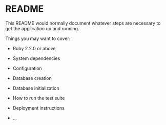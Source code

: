# README

This README would normally document whatever steps are necessary to get the
application up and running.

Things you may want to cover:

* Ruby 2.2.0 or above

* System dependencies

* Configuration

* Database creation

* Database initialization

* How to run the test suite

* Deployment instructions

* ...
